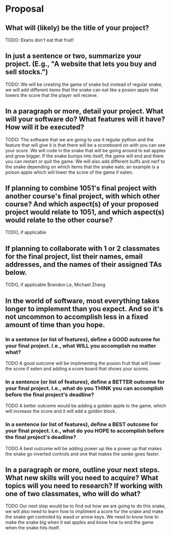# Proposal

## What will (likely) be the title of your project?

TODO: Ekans don't eat that fruit!                 

## In just a sentence or two, summarize your project. (E.g., "A website that lets you buy and sell stocks.")

TODO: We will be creating the game of snake but instead of regular snake, we will add different items that the snake can eat like a posion apple that lowers the score that the player will recieve. 

## In a paragraph or more, detail your project. What will your software do? What features will it have? How will it be executed?

TODO: The software that we are going to use it regular python and the feature that will give it is that there will be a scoreboard on with you can see your score. We will code in the snake that will be going around to eat apples and grow bigger. If the snake bumps into itself, the game will end and there you can restart or quit the game. We will also add different buffs and nerf to the snake depending on which items that the snake eats; an example is a poison apple which will lower the score of the game if eaten.

## If planning to combine 1051's final project with another course's final project, with which other course? And which aspect(s) of your proposed project would relate to 1051, and which aspect(s) would relate to the other course?

TODO, if applicable

## If planning to collaborate with 1 or 2 classmates for the final project, list their names, email addresses, and the names of their assigned TAs below.

TODO, if applicable Brandon Le, Michael Zheng

## In the world of software, most everything takes longer to implement than you expect. And so it's not uncommon to accomplish less in a fixed amount of time than you hope.

### In a sentence (or list of features), define a GOOD outcome for your final project. I.e., what WILL you accomplish no matter what?

TODO A good outcome will be implimenting the posion fruit that will lower the score if eaten and adding a score board that shows your scores.

### In a sentence (or list of features), define a BETTER outcome for your final project. I.e., what do you THINK you can accomplish before the final project's deadline?

TODO A better outcome would be adding a golden apple to the game, which will increase the score and it will add a golden block.

### In a sentence (or list of features), define a BEST outcome for your final project. I.e., what do you HOPE to accomplish before the final project's deadline?

TODO A best outcome will be adding power up like a power up that makes the snake go inverted controls and one that makes the sanke goes faster.

## In a paragraph or more, outline your next steps. What new skills will you need to acquire? What topics will you need to research? If working with one of two classmates, who will do what?

TODO Our next step would be to find out how we are going to do this snake, we will also need to learn how to impliment a score for the snake and make the snake get controled by wasd or arrow keys. We need to know how to make the snake big when it eat apples and know how to end the game when the snake hits itself.
